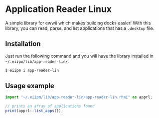 # Application Reader Linux

A simple library for ewwii which makes building docks easier! With this library, you can read, parse, and list applications that has a `.desktop` file.

## Installation

Just run the following command and you will have the library installed in `~/.eiipm/lib/app-reader-lin/`.

```bash
$ eiipm i app-reader-lin
```

## Usage example

```js
import "~/.eiipm/lib/app-reader-lin/app-reader-lin.rhai" as apprl;

// prints an array of applications found
print(apprl::list_apps());
```
